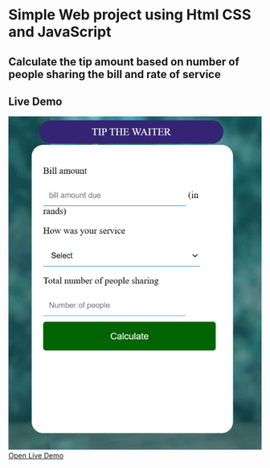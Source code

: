 # Simple Web project using Html CSS and JavaScript



## Calculate the tip amount based on number of people sharing the bill and rate of service

## Live Demo

<a href="https://khothatsokay.github.io/Tip-The-Waiter/"><img src="assets/tipCalc.png" alt="">Open Live Demo</a>

